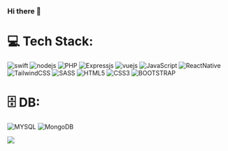 ### Hi there 👋



# 💻 Tech Stack:
 ![swift](https://img.shields.io/badge/swift-777BB4?style=for-the-badge&logo=swift&logoColor=pink) ![nodejs](https://img.shields.io/badge/nodejs-777BB4?style=for-the-badge&logo=node&logoColor=green) ![PHP](https://img.shields.io/badge/PHP-777BB4?style=for-the-badge&logo=php&logoColor=white) ![Expressjs](https://img.shields.io/badge/Express.js-404D59?style=for-the-badge) ![vuejs](https://img.shields.io/badge/Vue.js-35495E?style=for-the-badge&logo=vue.js&logoColor=4FC08D) ![JavaScript](https://img.shields.io/badge/javascript-%23323330.svg?style=for-the-badge&logo=javascript&logoColor=%23F7DF1E) ![ReactNative](https://img.shields.io/badge/React_Native-20232A?style=for-the-badge&logo=react&logoColor=61DAFB)  ![TailwindCSS](https://img.shields.io/badge/tailwindcss-%2338B2AC.svg?style=for-the-badge&logo=tailwind-css&logoColor=white) ![SASS](https://img.shields.io/badge/SASS-hotpink.svg?style=for-the-badge&logo=SASS&logoColor=white) ![HTML5](https://img.shields.io/badge/html5-%23E34F26.svg?style=for-the-badge&logo=html5&logoColor=white) ![CSS3](https://img.shields.io/badge/css3-%231572B6.svg?style=for-the-badge&logo=css3&logoColor=white) ![BOOTSTRAP](https://img.shields.io/badge/Bootstrap-563D7C?style=for-the-badge&logo=bootstrap&logoColor=white)


 # 🗄️ DB:
![MYSQL](https://img.shields.io/badge/MySQL-00000F?style=for-the-badge&logo=mysql&logoColor=white) ![MongoDB](https://img.shields.io/badge/MongoDB-4EA94B?style=for-the-badge&logo=mongodb&logoColor=white)




[![](https://visitcount.itsvg.in/api?id=mayi0815&label=Profile%20Views&color=3&pretty=false)](https://visitcount.itsvg.in)
